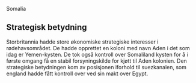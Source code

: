 Somalia

## Strategisk betydning
Storbritannia hadde store økonomiske strategiske interesser i rødehavsområdet. De hadde opprettet en koloni med navn Aden i det som idag er Yemen-kysten. De tok også kontroll over Somaliland kysten for å i første omgang få en stabil forsyningskilde for kjøtt til Aden kolonien. Den strategiske betydningen kom av posisjonen iforhold til suezkanalen, som england hadde fått kontroll over ved sin makt over Egypt.